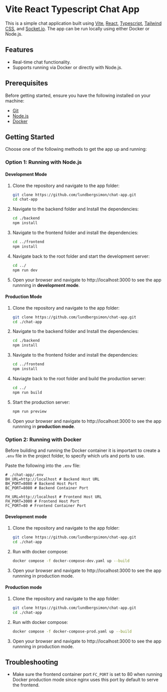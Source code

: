 # Vite React Typescript Chat App

This is a simple chat application built using [Vite](https://vite.dev/), [React](https://react.dev/), [Typescript](https://www.typescriptlang.org/), [Tailwind CSS](https://tailwindcss.com/), and [Socket.io](https://socket.io/). The app can be run locally using either Docker or Node.js.

## Features

- Real-time chat functionality.
- Supports running via Docker or directly with Node.js.

## Prerequisites

Before getting started, ensure you have the following installed on your machine:

- [Git](https://git-scm.com/)
- [Node.js](https://nodejs.org/en)
- [Docker](https://www.docker.com/)

## Getting Started

Choose one of the following methods to get the app up and running:

### Option 1: Running with Node.js

#### Development Mode

1. Clone the repository and navigate to the app folder:
    ```bash
    git clone https://github.com/lundbergsimon/chat-app.git
    cd chat-app
    ```

2. Navigate to the backend folder and Install the dependencies:
    ```bash
    cd ./backend
    npm install
    ```

3. Navigate to the frontend folder and install the dependencies:
    ```bash
    cd ../frontend
    npm install
    ```

4. Navigate back to the root folder and start the development server:
    ```bash
    cd ../
    npm run dev
    ```

5. Open your browser and navigate to http://localhost:3000 to see the app runnning in **development mode**.

#### Production Mode

1. Clone the repository and navigate to the app folder:
    ```bash
    git clone https://github.com/lundbergsimon/chat-app.git
    cd ./chat-app
    ```
2. Navigate to the backend folder and Install the dependencies:
    ```bash
    cd ./backend
    npm install
    ```

3. Navigate to the frontend folder and install the dependencies:
    ```bash
    cd ../frontend
    npm install
    ```

4. Naviagte back to the root folder and build the production server:
    ```bash
    cd ../
    npm run build
    ```

5. Start the production server:
    ```bash
    npm run preview
    ```

6. Open your browser and navigate to http://localhost:3000 to see the app runnning in **production mode**.

### Option 2: Running with Docker

Before building and running the Docker container it is important to create a `.env` file in the project folder, to specify which urls and ports to use.

Paste the following into the `.env` file:
```.env
# ./chat-app/.env
BH_URL=http://localhost # Backend Host URL
BH_PORT=8080 # Backend Host Port
BC_PORT=8080 # Backend Container Port

FH_URL=http://localhost # Frontend Host URL
FH_PORT=3000 # Frontend Host Port
FC_PORT=80 # Frontend Container Port
```

#### Development mode

1. Clone the repository and navigate to the app folder:
    ```bash
    git clone https://github.com/lundbergsimon/chat-app.git
    cd ./chat-app
    ```

2. Run with docker compose:
    ```bash
    docker compose -f docker-compose-dev.yaml up --build
    ```

3. Open your browser and navigate to http://localhost:3000 to see the app runnning in production mode.

#### Production mode

1. Clone the repository and navigate to the app folder:
    ```bash
    git clone https://github.com/lundbergsimon/chat-app.git
    cd ./chat-app
    ```

2. Run with docker compose:
    ```bash
    docker compose -f docker-compose-prod.yaml up --build
    ```

3. Open your browser and navigate to http://localhost:3000 to see the app runnning in production mode.

## Troubleshooting
- Make sure the frontend container port `FC_PORT` is set to 80 when running Docker production mode since nginx uses this port by default to serve the frontend.